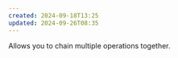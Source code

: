 ```yaml
---
created: 2024-09-18T13:25
updated: 2024-09-26T08:35
---
```

Allows you to chain multiple operations together. 